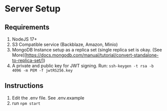 # Server Setup


## Requirements
1. NodeJS 17+
2. S3 Compatible service (Backblaze, Amazon, Minio)
3. MongoDB Instance setup as a replica set (single replica set is okay. (See More)[https://docs.mongodb.com/manual/tutorial/convert-standalone-to-replica-set/]) 
4. A private and public key for JWT signing.  Run: `ssh-keygen -t rsa -b 4096 -m PEM -f jwtRS256.key`

## Instructions
1. Edit the .env file.  See .env.example
2. run `npm start`